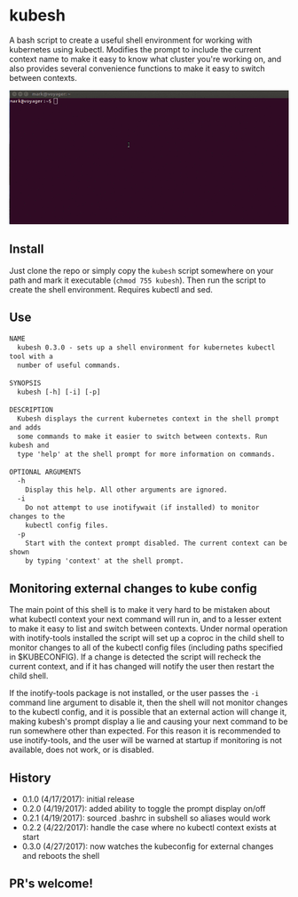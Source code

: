 # kubesh
A bash script to create a useful shell environment for working with kubernetes using kubectl. Modifies the prompt to include the current context name to make it easy to know what cluster you're working on, and also provides several convenience functions to make it easy to switch between contexts.

![kubesh](kubesh_cast.gif)

## Install

Just clone the repo or simply copy the `kubesh` script somewhere on your path and mark it executable (`chmod 755 kubesh`). Then run the script to create the shell environment. Requires kubectl and sed.

## Use

```
NAME
  kubesh 0.3.0 - sets up a shell environment for kubernetes kubectl tool with a
  number of useful commands.

SYNOPSIS
  kubesh [-h] [-i] [-p]

DESCRIPTION
  Kubesh displays the current kubernetes context in the shell prompt and adds
  some commands to make it easier to switch between contexts. Run kubesh and
  type 'help' at the shell prompt for more information on commands.

OPTIONAL ARGUMENTS
  -h
    Display this help. All other arguments are ignored.
  -i
    Do not attempt to use inotifywait (if installed) to monitor changes to the
    kubectl config files.
  -p
    Start with the context prompt disabled. The current context can be shown
    by typing 'context' at the shell prompt.
```
## Monitoring external changes to kube config

The main point of this shell is to make it very hard to be mistaken about what kubectl context your next command will run in, and to a lesser extent to make it easy to list and switch between contexts. Under normal operation with inotify-tools installed the script will set up a coproc in the child shell to monitor changes to all of the kubectl config files (including paths specified in $KUBECONFIG). If a change is detected the script will recheck the current context, and if it has changed will notify the user then restart the child shell.

If the inotify-tools package is not installed, or the user passes the `-i` command line argument to disable it, then the shell will not monitor changes to the kubectl config, and it is possible that an external action will change it, making kubesh's prompt display a lie and causing your next command to be run somewhere other than expected. For this reason it is recommended to use inotify-tools, and the user will be warned at startup if monitoring is not available, does not work, or is disabled.

## History

  - 0.1.0 (4/17/2017): initial release
  - 0.2.0 (4/19/2017): added ability to toggle the prompt display on/off
  - 0.2.1 (4/19/2017): sourced .bashrc in subshell so aliases would work
  - 0.2.2 (4/22/2017): handle the case where no kubectl context exists at start
  - 0.3.0 (4/27/2017): now watches the kubeconfig for external changes and reboots the shell

## PR's welcome!
